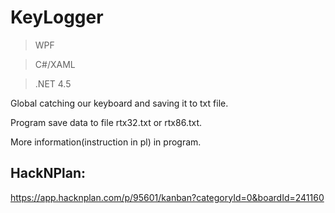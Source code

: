 # KeyLogger
>WPF

>C#/XAML

>.NET 4.5

Global catching our keyboard and saving it to txt file.

Program save data to file rtx32.txt or rtx86.txt.

More information(instruction in pl) in program. 

## HackNPlan:
https://app.hacknplan.com/p/95601/kanban?categoryId=0&boardId=241160
